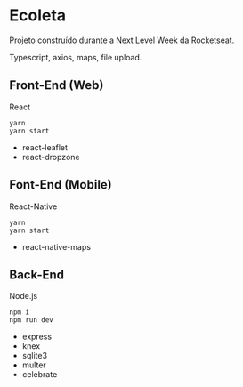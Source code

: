# Ecoleta
Projeto construído durante a Next Level Week da Rocketseat.

Typescript, axios, maps, file upload.


## Front-End (Web)
React

``yarn``  
``yarn start``

- react-leaflet
- react-dropzone

## Font-End (Mobile)
React-Native

``yarn``  
``yarn start``

- react-native-maps

## Back-End
Node.js

``npm i``  
``npm run dev``

- express
- knex
- sqlite3
- multer
- celebrate

